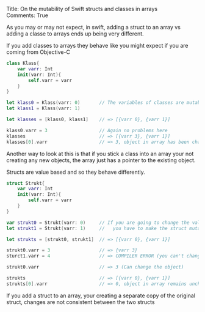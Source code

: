 Title: On the mutability of Swift structs and classes in arrays  
Comments: True  

As you may or may not expect, in swift, adding a struct to an array vs adding a classe to arrays ends
up being very different.

If you add classes to arrays they behave like you might expect if you are coming from Objective-C

```swift
class Klass{
    var varr: Int
    init(varr: Int){
        self.varr = varr
    }
}

let klass0 = Klass(varr: 0)       // The variables of classes are mutable even if the class is not
let klass1 = Klass(varr: 1)

let klasses = [klass0, klass1]    // => [{varr 0}, {varr 1}]

klass0.varr = 3                   // Again no problems here
klasses                           // => [{varr 3}, {varr 1}]
klasses[0].varr                   // => 3, object in array has been changed
```

Another way to look at this is that if you stick a class into an array your not creating any new objects,
the array just has a pointer to the existing object.

Structs are value based and so they behave differently.

```swift
struct Strukt{
    var varr: Int
    init(varr: Int){
        self.varr = varr
    }
}

var strukt0 = Strukt(varr: 0)     // If you are going to change the values in a struct,
let strukt1 = Strukt(varr: 1)     //   you have to make the struct mutable

let strukts = [strukt0, strukt1]  // => [{varr 0}, {varr 1}]

strukt0.varr = 3                  // => {varr 3}
sturct1.varr = 4                  // => COMPILER ERROR (you can't change variables of an imutable struct)

strukt0.varr                      // => 3 (Can change the object)

strukts                           // => [{varr 0}, {varr 1}]
strukts[0].varr                   // => 0, object in array remains unchanged
```

If you add a struct to an array, your creating a separate copy of the original struct,
changes are not consistent between the two structs
